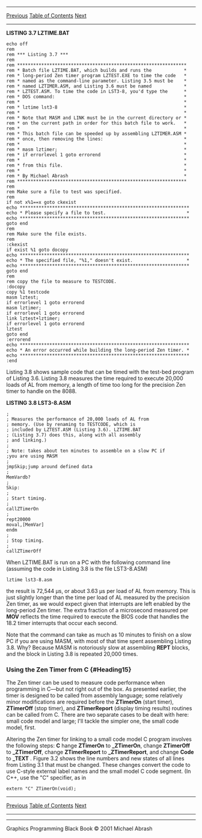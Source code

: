   ------------------------ --------------------------------- --------------------
  [Previous](03-08.html)   [Table of Contents](index.html)   [Next](03-10.html)
  ------------------------ --------------------------------- --------------------

**LISTING 3.7 LZTIME.BAT**

    echo off
    rem
    rem *** Listing 3.7 ***
    rem
    rem ***************************************************************
    rem * Batch file LZTIME.BAT, which builds and runs the            *
    rem * long-period Zen timer program LZTEST.EXE to time the code   *
    rem * named as the command-line parameter. Listing 3.5 must be    *
    rem * named LZTIMER.ASM, and Listing 3.6 must be named            *
    rem * LZTEST.ASM. To time the code in LST3-8, you'd type the      *
    rem * DOS command:                                                *
    rem *                                                             *
    rem * lztime lst3-8                                               *
    rem *                                                             *
    rem * Note that MASM and LINK must be in the current directory or *
    rem * on the current path in order for this batch file to work.   *
    rem *                                                             *
    rem * This batch file can be speeded up by assembling LZTIMER.ASM *
    rem * once, then removing the lines:                              *
    rem *                                                             *
    rem * masm lztimer;                                               *
    rem * if errorlevel 1 goto errorend                               *
    rem *                                                             *
    rem * from this file.                                             *
    rem *                                                             *
    rem * By Michael Abrash                                           *
    rem ***************************************************************
    rem
    rem Make sure a file to test was specified.
    rem
    if not x%1==x goto ckexist
    echo ***************************************************************
    echo * Please specify a file to test.                              *
    echo ***************************************************************
    goto end
    rem
    rem Make sure the file exists.
    rem
    :ckexist
    if exist %1 goto docopy
    echo ***************************************************************
    echo * The specified file, "%1," doesn't exist.                    *
    echo ***************************************************************
    goto end
    rem
    rem copy the file to measure to TESTCODE.
    :docopy
    copy %1 testcode
    masm lztest;
    if errorlevel 1 goto errorend
    masm lztimer;
    if errorlevel 1 goto errorend
    link lztest+lztimer;
    if errorlevel 1 goto errorend
    lztest
    goto end
    :errorend
    echo ***************************************************************
    echo * An error occurred while building the long-period Zen timer. *
    echo ***************************************************************
    :end

Listing 3.8 shows sample code that can be timed with the test-bed
program of Listing 3.6. Listing 3.8 measures the time required to
execute 20,000 loads of AL from memory, a length of time too long for
the precision Zen timer to handle on the 8088.

**LISTING 3.8 LST3-8.ASM**

    ;
    ; Measures the performance of 20,000 loads of AL from
    ; memory. (Use by renaming to TESTCODE, which is
    ; included by LZTEST.ASM (Listing 3.6). LZTIME.BAT
    ; (Listing 3.7) does this, along with all assembly
    ; and linking.)
    ;
    ; Note: takes about ten minutes to assemble on a slow PC if
    ;you are using MASM
    ;
    jmpSkip;jump around defined data
    ;
    MemVardb?
    ;
    Skip:
    ;
    ; Start timing.
    ;
    callZTimerOn
    ;
    rept20000
    moval,[MemVar]
    endm
    ;
    ; Stop timing.
    ;
    callZTimerOff

When LZTIME.BAT is run on a PC with the following command line (assuming
the code in Listing 3.8 is the file LST3-8.ASM)

    lztime lst3-8.asm

the result is 72,544 µs, or about 3.63 µs per load of AL from memory.
This is just slightly longer than the time per load of AL measured by
the precision Zen timer, as we would expect given that interrupts are
left enabled by the long-period Zen timer. The extra fraction of a
microsecond measured per **MOV** reflects the time required to execute
the BIOS code that handles the 18.2 timer interrupts that occur each
second.

Note that the command can take as much as 10 minutes to finish on a slow
PC if you are using MASM, with most of that time spent assembling
Listing 3.8. Why? Because MASM is notoriously slow at assembling
**REPT** blocks, and the block in Listing 3.8 is repeated 20,000 times.

### Using the Zen Timer from C {#Heading15}

The Zen timer can be used to measure code performance when programming
in C—but not right out of the box. As presented earlier, the timer is
designed to be called from assembly language; some relatively minor
modifications are required before the **ZTimerOn** (start timer),
**ZTimerOff** (stop timer), and **ZTimerReport** (display timing
results) routines can be called from C. There are two separate cases to
be dealt with here: small code model and large; I'll tackle the simpler
one, the small code model, first.

Altering the Zen timer for linking to a small code model C program
involves the following steps: **C** hange **ZTimerOn** to
**\_ZTimerOn**, change **ZTimerOff** to **\_ZTimerOff**, change
**ZTimerReport** to **\_ZTimerReport**, and change **Code** to
**\_TEXT** . Figure 3.2 shows the line numbers and new states of all
lines from Listing 3.1 that must be changed. These changes convert the
code to use C-style external label names and the small model C code
segment. (In C++, use the "C" specifier, as in

    extern "C" ZTimerOn(void);

  ------------------------ --------------------------------- --------------------
  [Previous](03-08.html)   [Table of Contents](index.html)   [Next](03-10.html)
  ------------------------ --------------------------------- --------------------

* * * * *

Graphics Programming Black Book © 2001 Michael Abrash
